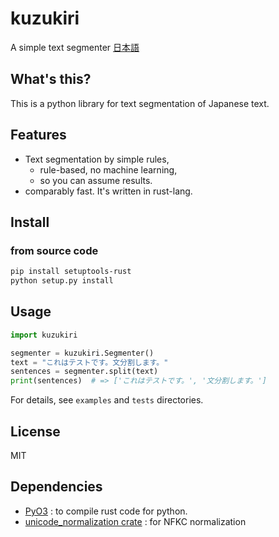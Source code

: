 # kuzukiri
A simple text segmenter
[日本語](https://github.com/alinear-corp/kuzukiri/blob/main/README.ja.md)

## What's this?
This is a python library for text segmentation of Japanese text.

## Features
* Text segmentation by simple rules,
  * rule-based, no machine learning, 
  * so you can assume results.
* comparably fast. It's written in rust-lang.

## Install
### from source code

```bash
pip install setuptools-rust
python setup.py install
```

## Usage

```python
import kuzukiri

segmenter = kuzukiri.Segmenter()
text = "これはテストです。文分割します。"
sentences = segmenter.split(text)
print(sentences)  # => ['これはテストです。', '文分割します。']
```

For details, see `examples` and `tests` directories.

## License
MIT

## Dependencies
* [PyO3](https://pyo3.rs) : to compile rust code for python.
* [unicode_normalization crate](https://docs.rs/unicode-normalization/latest/unicode_normalization/index.html) : for NFKC normalization
